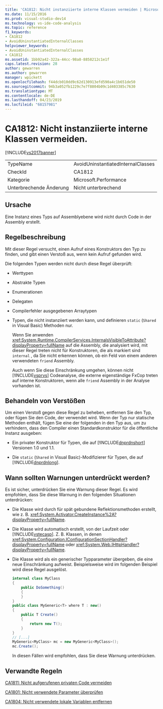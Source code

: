 ```yaml
---
title: 'CA1812: Nicht instanziierte interne Klassen vermeiden | Microsoft-Dokumentation'
ms.date: 11/15/2016
ms.prod: visual-studio-dev14
ms.technology: vs-ide-code-analysis
ms.topic: reference
f1_keywords:
- CA1812
- AvoidUninstantiatedInternalClasses
helpviewer_keywords:
- AvoidUninstantiatedInternalClasses
- CA1812
ms.assetid: 1bb92a42-322a-44cc-98a8-8858212c1e1f
caps.latest.revision: 28
author: gewarren
ms.author: gewarren
manager: wpickett
ms.openlocfilehash: f44dcb010dd9c62d130913efd590a4c1b651de50
ms.sourcegitcommit: 94b3a052fb1229c7e7f8804b09c1d403385c7630
ms.translationtype: MT
ms.contentlocale: de-DE
ms.lasthandoff: 04/23/2019
ms.locfileid: "68157981"
---
```

# <a name="ca1812-avoid-uninstantiated-internal-classes"></a>CA1812: Nicht instanziierte interne Klassen vermeiden.
[!INCLUDE[vs2017banner](../includes/vs2017banner.md)]

|||
|-|-|
|TypeName|AvoidUninstantiatedInternalClasses|
|CheckId|CA1812|
|Kategorie|Microsoft.Performance|
|Unterbrechende Änderung|Nicht unterbrechend|

## <a name="cause"></a>Ursache
 Eine Instanz eines Typs auf Assemblyebene wird nicht durch Code in der Assembly erstellt.

## <a name="rule-description"></a>Regelbeschreibung
 Mit dieser Regel versucht, einen Aufruf eines Konstruktors den Typ zu finden, und gibt einen Verstoß aus, wenn kein Aufruf gefunden wird.

 Die folgenden Typen werden nicht durch diese Regel überprüft:

- Werttypen

- Abstrakte Typen

- Enumerationen

- Delegaten

- Compilerfehler ausgegebenen Arraytypen

- Typen, die nicht instanziiert werden kann, und definieren `static` (`Shared` in Visual Basic) Methoden nur.

  Wenn Sie anwenden <xref:System.Runtime.CompilerServices.InternalsVisibleToAttribute?displayProperty=fullName> auf die Assembly, die analysiert wird, mit dieser Regel treten nicht für Konstruktoren, die als markiert sind `internal` , da Sie nicht erkennen können, ob ein Feld von einem anderen verwendeten `friend` Assembly.

  Auch wenn Sie diese Einschränkung umgehen, können nicht [!INCLUDE[vsprvs](../includes/vsprvs-md.md)] Codeanalyse, die externe eigenständige FxCop treten auf interne Konstruktoren, wenn alle `friend` Assembly in der Analyse vorhanden ist.

## <a name="how-to-fix-violations"></a>Behandeln von Verstößen
 Um einen Verstoß gegen diese Regel zu beheben, entfernen Sie den Typ, oder fügen Sie den Code, der verwendet wird. Wenn der Typ nur statische Methoden enthält, fügen Sie eine der folgenden in den Typ aus, um zu verhindern, dass den Compiler einen Standardkonstruktor für die öffentliche Instanz ausgeben:

- Ein privater Konstruktor für Typen, die auf [!INCLUDE[dnprdnshort](../includes/dnprdnshort-md.md)] Versionen 1.0 und 1.1.

- Die `static` (`Shared` in Visual Basic)-Modifizierer für Typen, die auf [!INCLUDE[dnprdnlong](../includes/dnprdnlong-md.md)].

## <a name="when-to-suppress-warnings"></a>Wann sollten Warnungen unterdrückt werden?
 Es ist sicher, unterdrücken Sie eine Warnung dieser Regel. Es wird empfohlen, dass Sie diese Warnung in den folgenden Situationen unterdrücken:

- Die Klasse wird durch für spät gebundene Reflektionsmethoden erstellt, wie z. B. <xref:System.Activator.CreateInstance%2A?displayProperty=fullName>.

- Die Klasse wird automatisch erstellt, von der Laufzeit oder [!INCLUDE[vstecasp](../includes/vstecasp-md.md)]. Z. B. Klassen, in denen <xref:System.Configuration.IConfigurationSectionHandler?displayProperty=fullName> oder <xref:System.Web.IHttpHandler?displayProperty=fullName>.

- Die Klasse wird als ein generischer Typparameter übergeben, die eine neue Einschränkung aufweist. Beispielsweise wird im folgenden Beispiel wird diese Regel ausgelöst.

  ```csharp
  internal class MyClass
  {
      public DoSomething()
      {
      }
  }
  public class MyGeneric<T> where T : new()
  {
      public T Create()
      {
          return new T();
      }
  }
  // [...]
  MyGeneric<MyClass> mc = new MyGeneric<MyClass>();
  mc.Create();
  ```

  In diesen Fällen wird empfohlen, dass Sie diese Warnung unterdrücken.

## <a name="related-rules"></a>Verwandte Regeln
 [CA1811: Nicht aufgerufenen privaten Code vermeiden](../code-quality/ca1811-avoid-uncalled-private-code.md)

 [CA1801: Nicht verwendete Parameter überprüfen](../code-quality/ca1801-review-unused-parameters.md)

 [CA1804: Nicht verwendete lokale Variablen entfernen](../code-quality/ca1804-remove-unused-locals.md)
